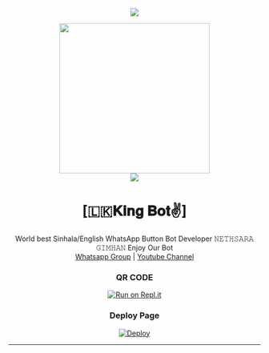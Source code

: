 


<div align="center">		
<img src= "https://camo.githubusercontent.com/71b837571c48af3aa60a73dbc9d5936aa359d78efbfa8a6743cbbbc16b80ef4d/68747470733a2f2f63646e2e646973636f72646170702e636f6d2f6174746163686d656e74732f3830353930323039333930363630383138362f3830353931333937323533353539303932322f74656e6f722e676966"/>
</p>
<div align="center">
  <img src="https://telegra.ph/file/24b9b8507613125d34bd1.jpg" width="300" height="300">
	<div align="center">
<img src="https://camo.githubusercontent.com/71b837571c48af3aa60a73dbc9d5936aa359d78efbfa8a6743cbbbc16b80ef4d/68747470733a2f2f63646e2e646973636f72646170702e636f6d2f6174746163686d656e74732f3830353930323039333930363630383138362f3830353931333937323533353539303932322f74656e6f722e676966"/>
</p> 

  <h1>[🇱🇰𝐊𝐢𝐧𝐠 𝐁𝐨𝐭✌️]</h1>
</div>
<p align="center">
    World best Sinhala/English WhatsApp Button Bot Developer 𝙽𝙴𝚃𝙷𝚂𝙰𝚁𝙰 𝙶𝙸𝙼𝙷𝙰𝙽 Enjoy Our Bot
    <br>
        <a href="https://chat.whatsapp.com/FxRkE50toG4KtC8p9703PY">Whatsapp Group</a> |
        <a href="https://youtube.com/channel/UCgwWV1Cya4_gUFKYOQYQtHw">Youtube Channel</a>
    <br>
</p>
	
### QR CODE
[![Run on Repl.it](https://repl.it/badge/github/quiec/whatsasena)](https://replit.com/@ACSamankumara/King-bot-2?v=1)

### Deploy Page
[![Deploy](https://www.herokucdn.com/deploy/button.svg)](https://heroku.com/deploy?template=https://github.com/nethsaragimhan/king-bot/app.json)
</div>

----
